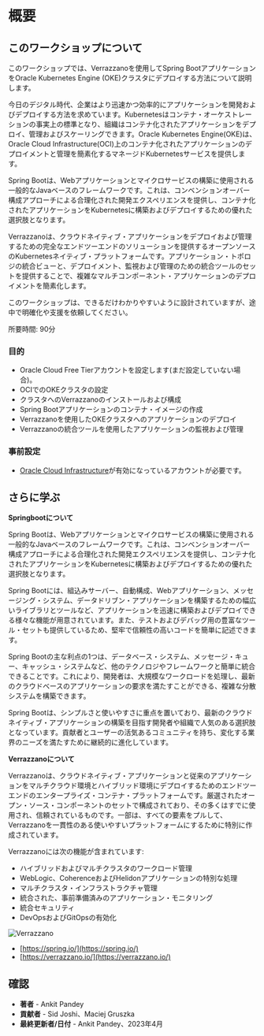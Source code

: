 # 概要

## このワークショップについて

このワークショップでは、Verrazzanoを使用してSpring BootアプリケーションをOracle Kubernetes Engine (OKE)クラスタにデプロイする方法について説明します。

今日のデジタル時代、企業はより迅速かつ効率的にアプリケーションを開発およびデプロイする方法を求めています。Kubernetesはコンテナ・オーケストレーションの事実上の標準となり、組織はコンテナ化されたアプリケーションをデプロイ、管理およびスケーリングできます。Oracle Kubernetes Engine(OKE)は、Oracle Cloud Infrastructure(OCI)上のコンテナ化されたアプリケーションのデプロイメントと管理を簡素化するマネージドKubernetesサービスを提供します。

Spring Bootは、Webアプリケーションとマイクロサービスの構築に使用される一般的なJavaベースのフレームワークです。これは、コンベンションオーバー構成アプローチによる合理化された開発エクスペリエンスを提供し、コンテナ化されたアプリケーションをKubernetesに構築およびデプロイするための優れた選択肢となります。

Verrazzanoは、クラウドネイティブ・アプリケーションをデプロイおよび管理するための完全なエンドツーエンドのソリューションを提供するオープンソースのKubernetesネイティブ・プラットフォームです。アプリケーション・トポロジの統合ビューと、デプロイメント、監視および管理のための統合ツールのセットを提供することで、複雑なマルチコンポーネント・アプリケーションのデプロイメントを簡素化します。

このワークショップは、できるだけわかりやすいように設計されていますが、途中で明確化や支援を依頼してください。

所要時間: 90分

### 目的

*   Oracle Cloud Free Tierアカウントを設定します(まだ設定していない場合)。
*   OCIでのOKEクラスタの設定
*   クラスタへのVerrazzanoのインストールおよび構成
*   Spring Bootアプリケーションのコンテナ・イメージの作成
*   Verrazzanoを使用したOKEクラスタへのアプリケーションのデプロイ
*   Verrazzanoの統合ツールを使用したアプリケーションの監視および管理

### 事前設定

*   [Oracle Cloud Infrastructure](https://cloud.oracle.com/en_US/cloud-infrastructure)が有効になっているアカウントが必要です。

## さらに学ぶ

**Springbootについて**

Spring Bootは、Webアプリケーションとマイクロサービスの構築に使用される一般的なJavaベースのフレームワークです。これは、コンベンションオーバー構成アプローチによる合理化された開発エクスペリエンスを提供し、コンテナ化されたアプリケーションをKubernetesに構築およびデプロイするための優れた選択肢となります。

Spring Bootには、組込みサーバー、自動構成、Webアプリケーション、メッセージング・システム、データドリブン・アプリケーションを構築するための幅広いライブラリとツールなど、アプリケーションを迅速に構築およびデプロイできる様々な機能が用意されています。また、テストおよびデバッグ用の豊富なツール・セットも提供しているため、堅牢で信頼性の高いコードを簡単に記述できます。

Spring Bootの主な利点の1つは、データベース・システム、メッセージ・キュー、キャッシュ・システムなど、他のテクノロジやフレームワークと簡単に統合できることです。これにより、開発者は、大規模なワークロードを処理し、最新のクラウドベースのアプリケーションの要求を満たすことができる、複雑な分散システムを構築できます。

Spring Bootは、シンプルさと使いやすさに重点を置いており、最新のクラウドネイティブ・アプリケーションの構築を目指す開発者や組織で人気のある選択肢となっています。貢献者とユーザーの活気あるコミュニティを持ち、変化する業界のニーズを満たすために継続的に進化しています。

**Verrazzanoについて**

Verrazzanoは、クラウドネイティブ・アプリケーションと従来のアプリケーションをマルチクラウド環境とハイブリッド環境にデプロイするためのエンドツーエンドのエンタープライズ・コンテナ・プラットフォームです。厳選されたオープン・ソース・コンポーネントのセットで構成されており、その多くはすでに使用され、信頼されているものです。一部は、すべての要素をプルして、Verrazzanoを一貫性のある使いやすいプラットフォームにするために特別に作成されています。

Verrazzanoには次の機能が含まれています:

*   ハイブリッドおよびマルチクラスタのワークロード管理
*   WebLogic、CoherenceおよびHelidonアプリケーションの特別な処理
*   マルチクラスタ・インフラストラクチャ管理
*   統合された、事前準備済みのアプリケーション・モニタリング
*   統合セキュリティ
*   DevOpsおよびGitOpsの有効化

![Verrazzano](images/verrazzano.png)

*   [https://spring.io/](https://spring.io/)
*   [https://verrazzano.io/](https://verrazzano.io/)

## 確認

*   **著者** - Ankit Pandey
*   **貢献者** - Sid Joshi、Maciej Gruszka
*   **最終更新者/日付** - Ankit Pandey、2023年4月